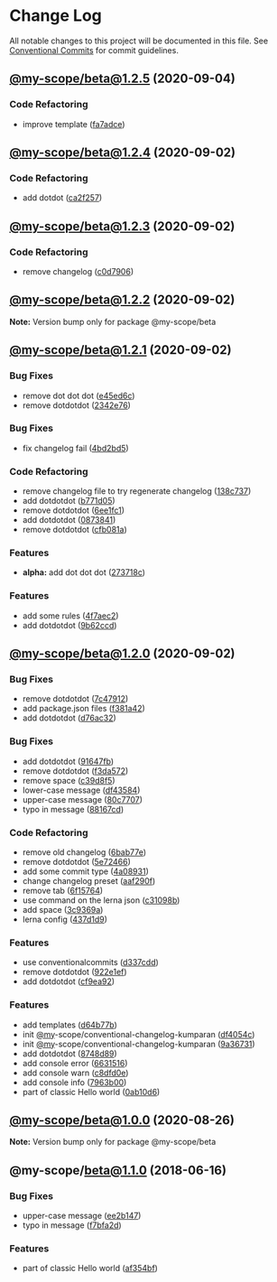# Change Log

All notable changes to this project will be documented in this file.
See [Conventional Commits](https://conventionalcommits.org) for commit guidelines.

## [@my-scope/beta@1.2.5](https://github.com/rizalibnu/lerna-conventional-commits-example/compare/@my-scope/beta@1.2.4...@my-scope/beta@1.2.5) (2020-09-04)


### Code Refactoring

* improve template ([fa7adce](https://github.com/rizalibnu/lerna-conventional-commits-example/commit/fa7adce))


## [@my-scope/beta@1.2.4](https://github.com/rizalibnu/lerna-conventional-commits-example/compare/@my-scope/beta@1.2.3...@my-scope/beta@1.2.4) (2020-09-02)


### Code Refactoring

* add dotdot ([ca2f257](https://github.com/rizalibnu/lerna-conventional-commits-example/commit/ca2f257))


## [@my-scope/beta@1.2.3](https://github.com/rizalibnu/lerna-conventional-commits-example/compare/@my-scope/beta@1.2.2...@my-scope/beta@1.2.3) (2020-09-02)


### Code Refactoring

* remove changelog ([c0d7906](https://github.com/rizalibnu/lerna-conventional-commits-example/commit/c0d7906))


## [@my-scope/beta@1.2.2](https://github.com/rizalibnu/lerna-conventional-commits-example/compare/@my-scope/beta@1.2.1...@my-scope/beta@1.2.2) (2020-09-02)


**Note:** Version bump only for package @my-scope/beta

## [@my-scope/beta@1.2.1](https://github.com/rizalibnu/lerna-conventional-commits-example/compare/@my-scope/beta@1.2.0...@my-scope/beta@1.2.1) (2020-09-02)


### Bug Fixes

* remove dot dot dot ([e45ed6c](https://github.com/rizalibnu/lerna-conventional-commits-example/commit/e45ed6c))
* remove dotdotdot ([2342e76](https://github.com/rizalibnu/lerna-conventional-commits-example/commit/2342e76))

### Bug Fixes

* fix changelog fail ([4bd2bd5](https://github.com/rizalibnu/lerna-conventional-commits-example/commit/4bd2bd5))

### Code Refactoring

* remove changelog file to try regenerate changelog ([138c737](https://github.com/rizalibnu/lerna-conventional-commits-example/commit/138c737))
* add dotdotdot ([b771d05](https://github.com/rizalibnu/lerna-conventional-commits-example/commit/b771d05))
* remove dotdotdot ([6ee1fc1](https://github.com/rizalibnu/lerna-conventional-commits-example/commit/6ee1fc1))
* add dotdotdot ([0873841](https://github.com/rizalibnu/lerna-conventional-commits-example/commit/0873841))
* remove dotdotdot ([cfb081a](https://github.com/rizalibnu/lerna-conventional-commits-example/commit/cfb081a))

### Features

* **alpha:** add dot dot dot ([273718c](https://github.com/rizalibnu/lerna-conventional-commits-example/commit/273718c))

### Features

* add some rules ([4f7aec2](https://github.com/rizalibnu/lerna-conventional-commits-example/commit/4f7aec2))
* add dotdotdot ([9b62ccd](https://github.com/rizalibnu/lerna-conventional-commits-example/commit/9b62ccd))


## [@my-scope/beta@1.2.0](https://github.com/rizalibnu/lerna-conventional-commits-example/compare/@my-scope/beta@1.0.0...@my-scope/beta@1.2.0) (2020-09-02)


### Bug Fixes

* remove dotdotdot ([7c47912](https://github.com/rizalibnu/lerna-conventional-commits-example/commit/7c47912))
* add package.json files ([f381a42](https://github.com/rizalibnu/lerna-conventional-commits-example/commit/f381a42))
* add dotdotdot ([d76ac32](https://github.com/rizalibnu/lerna-conventional-commits-example/commit/d76ac32))

### Bug Fixes

* add dotdotdot ([91647fb](https://github.com/rizalibnu/lerna-conventional-commits-example/commit/91647fb))
* remove dotdotdot ([f3da572](https://github.com/rizalibnu/lerna-conventional-commits-example/commit/f3da572))
* remove space ([c39d8f5](https://github.com/rizalibnu/lerna-conventional-commits-example/commit/c39d8f5))
* lower-case message ([df43584](https://github.com/rizalibnu/lerna-conventional-commits-example/commit/df43584))
* upper-case message ([80c7707](https://github.com/rizalibnu/lerna-conventional-commits-example/commit/80c7707))
* typo in message ([88167cd](https://github.com/rizalibnu/lerna-conventional-commits-example/commit/88167cd))

### Code Refactoring

* remove old changelog ([6bab77e](https://github.com/rizalibnu/lerna-conventional-commits-example/commit/6bab77e))
* remove dotdotdot ([5e72466](https://github.com/rizalibnu/lerna-conventional-commits-example/commit/5e72466))
* add some commit type ([4a08931](https://github.com/rizalibnu/lerna-conventional-commits-example/commit/4a08931))
* change changelog preset ([aaf290f](https://github.com/rizalibnu/lerna-conventional-commits-example/commit/aaf290f))
* remove tab ([6f15764](https://github.com/rizalibnu/lerna-conventional-commits-example/commit/6f15764))
* use command on the lerna json ([c31098b](https://github.com/rizalibnu/lerna-conventional-commits-example/commit/c31098b))
* add space ([3c9369a](https://github.com/rizalibnu/lerna-conventional-commits-example/commit/3c9369a))
* lerna config ([437d1d9](https://github.com/rizalibnu/lerna-conventional-commits-example/commit/437d1d9))

### Features

* use conventionalcommits ([d337cdd](https://github.com/rizalibnu/lerna-conventional-commits-example/commit/d337cdd))
* remove dotdotdot ([922e1ef](https://github.com/rizalibnu/lerna-conventional-commits-example/commit/922e1ef))
* add dotdotdot ([cf9ea92](https://github.com/rizalibnu/lerna-conventional-commits-example/commit/cf9ea92))

### Features

* add templates ([d64b77b](https://github.com/rizalibnu/lerna-conventional-commits-example/commit/d64b77b))
* init [@my](https://github.com/my)-scope/conventional-changelog-kumparan ([df4054c](https://github.com/rizalibnu/lerna-conventional-commits-example/commit/df4054c))
* init [@my](https://github.com/my)-scope/conventional-changelog-kumparan ([9a36731](https://github.com/rizalibnu/lerna-conventional-commits-example/commit/9a36731))
* add dotdotdot ([8748d89](https://github.com/rizalibnu/lerna-conventional-commits-example/commit/8748d89))
* add console error ([6631516](https://github.com/rizalibnu/lerna-conventional-commits-example/commit/6631516))
* add console warn ([c8dfd0e](https://github.com/rizalibnu/lerna-conventional-commits-example/commit/c8dfd0e))
* add console info ([7963b00](https://github.com/rizalibnu/lerna-conventional-commits-example/commit/7963b00))
* part of classic Hello world ([0ab10d6](https://github.com/rizalibnu/lerna-conventional-commits-example/commit/0ab10d6))


## [@my-scope/beta@1.0.0](https://github.com/rizalibnu/lerna-conventional-commits-example/compare/@my-scope/beta@1.1.0...@my-scope/beta@1.0.0) (2020-08-26)


**Note:** Version bump only for package @my-scope/beta

## @my-scope/beta@1.1.0 (2018-06-16)


### Bug Fixes

* upper-case message ([ee2b147](https://github.com/rizalibnu/lerna-conventional-commits-example/commit/ee2b147))
* typo in message ([f7bfa2d](https://github.com/rizalibnu/lerna-conventional-commits-example/commit/f7bfa2d))

### Features

* part of classic Hello world ([af354bf](https://github.com/rizalibnu/lerna-conventional-commits-example/commit/af354bf))

